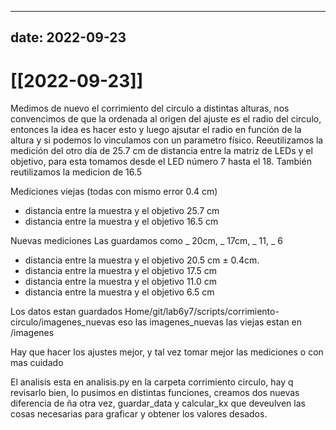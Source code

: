 


---
date: 2022-09-23
---
# [[2022-09-23]]

Medimos de nuevo el corrimiento del circulo a distintas alturas, nos convencimos de que la ordenada al origen del ajuste es el radio del circulo, entonces la idea es hacer esto y luego ajsutar el radio en función de la altura y si podemos lo vinculamos con un parametro físico.   Reeutilizamos la medición del otro día de 25.7 cm de distancia entre la matriz de LEDs y el objetivo, para esta tomamos desde el LED número 7 hasta el 18. También reutilizamos la medicion de 16.5

Mediciones viejas (todas con mismo error 0.4 cm)

- distancia entre la muestra y el objetivo 25.7 cm
- distancia entre la muestra y el objetivo 16.5 cm

Nuevas mediciones
Las guardamos como _ 20cm, _ 17cm, _ 11, _ 6

- distancia entre la muestra y el objetivo 20.5 cm $\pm$ 0.4cm. 
- distancia entre la muestra y el objetivo 17.5 cm 
- distancia entre la muestra y el objetivo 11.0 cm
- distancia entre la muestra y el objetivo 6.5 cm


Los datos estan guardados Home/git/lab6y7/scripts/corrimiento-circulo/imagenes_nuevas 
eso las imagenes_nuevas las viejas estan en /imagenes

Hay que hacer los ajustes mejor, y tal vez tomar mejor las mediciones o con mas cuidado

El analisis esta en analisis.py en la carpeta corrimiento circulo, hay q revisarlo bien, lo pusimos en distintas funciones, creamos dos nuevas diferencia de ña otra vez, guardar_data y calcular_kx que deveulven las cosas necesarias para graficar y obtener los valores desados. 